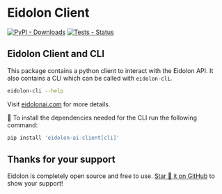 # Eidolon Client

[![PyPI - Downloads](https://img.shields.io/pypi/dm/eidolon-ai-client)](https://pypistats.org/packages/eidolon-ai-client)
[![Tests - Status](https://img.shields.io/github/actions/workflow/status/eidolon-ai/eidolon/test_python.yml?style=flat&label=test)](https://github.com/eidolon-ai/eidolon/actions/workflows/test_python.yml?query=branch%3Amain)

## Eidolon Client and CLI

This package contains a python client to interact with the Eidolon API. It also contains a CLI which can be called with `eidolon-cli`.
```bash
eidolon-cli --help
```

Visit [eidolonai.com](https://www.eidolonai.com/) for more details.

🚨 To install the dependencies needed for the CLI run the following command: 
```bash
pip install 'eidolon-ai-client[cli]'
```

## Thanks for your support

Eidolon is completely open source and free to use. [Star 🌟 it on GitHub](https://github.com/eidolon-ai/eidolon) to show
your support!